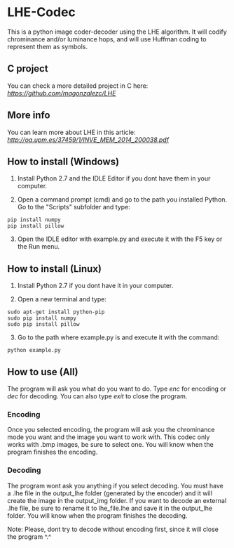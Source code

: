 # LHE-Codec



This is a python image coder-decoder using the LHE algorithm. It will codify chrominance and/or luminance hops, and will use Huffman coding to represent them as symbols.



## C project



You can check a more detailed project in C here: *https://github.com/magonzalezc/LHE*



## More info



You can learn more about LHE in this article: *http://oa.upm.es/37459/1/INVE_MEM_2014_200038.pdf*



## How to install (Windows)



1. Install Python 2.7 and the IDLE Editor if you dont have them in your computer.

2. Open a command prompt (cmd) and go to the path you installed Python. Go to the "Scripts" subfolder and type:

  ```
  pip install numpy
  pip install pillow
  ```

3. Open the IDLE editor with example.py and execute it with the F5 key or the Run menu.



## How to install (Linux)



1. Install Python 2.7 if you dont have it in your computer.

2. Open a new terminal and type:

  ```
  sudo apt-get install python-pip
  sudo pip install numpy
  sudo pip install pillow
  ```

3. Go to the path where example.py is and execute it with the command:

  ```
  python example.py
  ```


## How to use (All)

The program will ask you what do you want to do. Type *enc* for encoding or *dec* for decoding. You can also type *exit* to close the program.

### Encoding

Once you selected encoding, the program will ask you the chrominance mode you want and the image you want to work with. This codec only works with .bmp images, be sure to select one. You will know when the program finishes the encoding.

### Decoding

The program wont ask you anything if you select decoding. You must have a .lhe file in the output_lhe folder (generated by the encoder) and it will create the image in the output_img folder. If you want to decode an external .lhe file, be sure to rename it to lhe_file.lhe and save it in the output_lhe folder. You will know when the program finishes the decoding.

Note: Please, dont try to decode without encoding first, since it will close the program ^.^